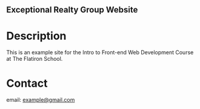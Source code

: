 Exceptional Realty Group Website
---

# Description

This is an example site for the Intro to Front-end Web Development Course at The Flatiron School.

# Contact

email: example@gmail.com
